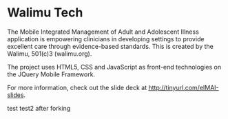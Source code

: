 Walimu Tech
========
The Mobile Integrated Management of Adult and Adolescent Illness application is empowering clinicians in developing settings to provide excellent care through evidence-based standards. This is created by the Walimu, 501(c)3 (walimu.org).

The project uses HTML5, CSS and JavaScript as front-end technologies on the JQuery Mobile Framework. 

For more information, check out the slide deck at http://tinyurl.com/eIMAI-slides.

test
test2 after forking
